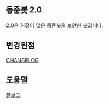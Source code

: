 ## 동준봇 2.0

2.0은 허점이 많은 동준봇을 보안한 봇입니다.

## 변경된점

[CHANGELOG](CHANGELOG.md)

## 도움말 

[블로그](https://dongz.ml/discord/discord-dababot/)